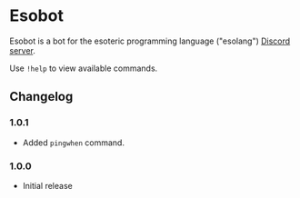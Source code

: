 # Esobot

Esobot is a bot for the esoteric programming language ("esolang") [Discord server](https://discord.gg/vwsaeee).

Use `!help` to view available commands.

## Changelog

### 1.0.1
* Added `pingwhen` command.


### 1.0.0
* Initial release
